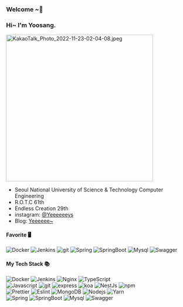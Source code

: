 <body>

### Welcome ~👋
 
<h3>Hi~ I'm Yoosang. </h3>
<img src="/KakaoTalk_Photo_2022-11-23-02-04-08.jpeg" alt="KakaoTalk_Photo_2022-11-23-02-04-08.jpeg" width="400px" />  

- Seoul National University of Science & Technology Computer Engineering  
- R.O.T.C 61th
- Endless Creation 29th  
- instagram: [@Yeeeeeeys](https://www.instagram.com/yeeeeeeys/)  
- Blog: [Yeeeeee~](https://eomyoosang.github.io/)  

#### Favorite 🖥
<p width="70%">
  <img alt="Docker" src="https://img.shields.io/badge/-Docker-46a2f1?style=flat-square&logo=docker&logoColor=white" />
  <img alt="Jenkins" src="https://img.shields.io/badge/-Jenkins-D33833?style=flat-square&logo=jenkins&logoColor=white" />
  <img alt="git" src="https://img.shields.io/badge/-Git-F05032?style=flat-square&logo=git&logoColor=white" />
  <img alt="Spring" src="https://img.shields.io/badge/-spring-72b34f?style=flat-square&logo=spring&logoColor=white" />
  <img alt="SpringBoot" src="https://img.shields.io/badge/-springboot-7baf4f?style=flat-square&logo=springboot&logoColor=white" />
  <img alt="Mysql" src="https://img.shields.io/badge/-mysql-4e7499?style=flat-square&logo=mysql&logoColor=white" />
  <img alt="Swagger" src="https://img.shields.io/badge/-swagger-77992d?style=flat-square&logo=swagger&logoColor=white" />
</p>

#### My Tech Stack 📚
<p style="width:70%;">
  <img alt="Docker" src="https://img.shields.io/badge/-Docker-46a2f1?style=flat-square&logo=docker&logoColor=white" />
  <img alt="Jenkins" src="https://img.shields.io/badge/-Jenkins-D33833?style=flat-square&logo=jenkins&logoColor=white" />
  <img alt="Nginx" src="https://img.shields.io/badge/-nginx-419345?style=flat-square&logo=nginx&logoColor=white" />
  <img alt="TypeScript" src="https://img.shields.io/badge/-TypeScript-007ACC?style=flat-square&logo=typescript&logoColor=white" />
  <img alt="Javascript" src="https://img.shields.io/badge/-Nodejs-F7DF1E?style=flat-square&logo=javascript&logoColor=white" />
  <img alt="git" src="https://img.shields.io/badge/-Git-F05032?style=flat-square&logo=git&logoColor=white" />
  <img alt="express" src="https://img.shields.io/badge/-express-3f3f3f?style=flat-square&logo=express&logoColor=white" />
  <img alt="koa" src="https://img.shields.io/badge/-koa-33333c?style=flat-square&logo=koa&logoColor=white" />
  <img alt="NestJs" src="https://img.shields.io/badge/-NestJs-ea2845?style=flat-square&logo=nestjs&logoColor=white" />
  <img alt="npm" src="https://img.shields.io/badge/-NPM-CB3837?style=flat-square&logo=npm&logoColor=white" />
  <img alt="Prettier" src="https://img.shields.io/badge/-Prettier-F7B93E?style=flat-square&logo=prettier&logoColor=white" />
  <img alt="Eslint" src="https://img.shields.io/badge/-Eslint-7c7ce3?style=flat-square&logo=eslint&logoColor=white" />
  <img alt="MongoDB" src="https://img.shields.io/badge/-MongoDB-13aa52?style=flat-square&logo=mongodb&logoColor=white" />
  <img alt="Nodejs" src="https://img.shields.io/badge/-Nodejs-43853d?style=flat-square&logo=Node.js&logoColor=white" />
  <img alt="Yarn" src="https://img.shields.io/badge/-yarn-579bc4?style=flat-square&logo=yarn&logoColor=white" />
  <img alt="Spring" src="https://img.shields.io/badge/-spring-72b34f?style=flat-square&logo=spring&logoColor=white" />
  <img alt="SpringBoot" src="https://img.shields.io/badge/-springboot-7baf4f?style=flat-square&logo=springboot&logoColor=white" />
  <img alt="Mysql" src="https://img.shields.io/badge/-mysql-4e7499?style=flat-square&logo=mysql&logoColor=white" />
  <img alt="Swagger" src="https://img.shields.io/badge/-swagger-77992d?style=flat-square&logo=swagger&logoColor=white" />
</p>
 
</body>

